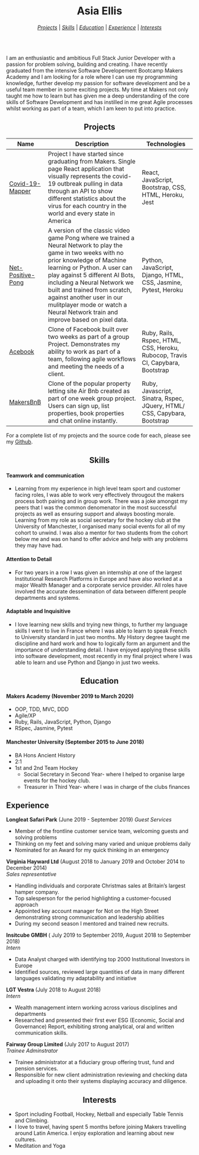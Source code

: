 <h1 align="center">Asia Ellis</h1>

<div align= "center">
 
[*Projects*](#projects) | [*Skills*](#skills) | [*Education*](#education) | [*Experience*](#experience) | [*Interests*](#interests)
 </div>
 
 <div align="center">
 <a href="https://sourcerer.io/asiaellis5"><img src="https://img.shields.io/badge/JavaScript-540%20commits-orange.svg" alt=""></a>
 <a href="https://sourcerer.io/asiaellis5"><img src="https://img.shields.io/badge/Ruby-305%20commits-orange.svg" alt=""></a>
 <a href="https://sourcerer.io/asiaellis5"><img src="https://img.shields.io/badge/Python-190%20commits-orange.svg" alt=""></a>
 <a href="https://sourcerer.io/asiaellis5"><img src="https://img.shields.io/badge/HTML-407%20commits-orange.svg" alt=""></a>
 <a href="https://sourcerer.io/asiaellis5"><img src="https://img.shields.io/badge/CSS-405%20commits-orange.svg" alt=""></a>
 </div>
<br>
<br>
I am an enthusiastic and ambitious Full Stack Junior Developer with a passion for problem solving, building and creating. I have recently graduated from the intensive Software Developement Bootcamp Makers Academy and I am looking for a role where I can use my programming knowledge, further develop my passion for software development and be a useful team member in some exciting projects. My time at Makers not only taught me how to learn but has given me a deep understanding of the core skills of Software Development and has instilled in me great Agile processes whilst working as part of a team, which I am keen to put into practice. 

<div align="center">

## Projects

</div>

| Name | Description  | Technologies|
| ---|---| ---|
| [Covid-19-Mapper](https://github.com/davidpaps/covid_19_mapper) | Project I have started since graduating from Makers. Single page React application that visually represents the covid-19 outbreak pulling in data through an API to show different statistics about the virus for each country in the world and every state in America | React, JavaScript, Bootstrap, CSS, HTML, Heroku, Jest
| [Net-Positive-Pong](https://github.com/asiaellis5/Net-positive-pong)  | A version of the classic video game Pong where we trained a Neural Network to play the game in two weeks with no prior knowledge of Machine learning or Python. A user can play against 5 different AI Bots, including a Neural Network we built and trained from scratch, against another user in our mulitplayer mode or watch a Neural Network train and improve based on pixel data.| Python, JavaScript, Django, HTML, CSS, Jasmine, Pytest, Heroku 
|[Acebook](https://github.com/asiaellis5/acebook-U-JAKD) | Clone of Facebook built over two weeks as part of a group Project. Demonstrates my ability to work as part of a team, following agile workflows and meeting the needs of a client.| Ruby, Rails, Rspec, HTML, CSS, Heroku, Rubocop, Travis CI, Capybara, Bootstrap
|[MakersBnB](https://github.com/asiaellis5/Makers-Bnb)| Clone of the popular property letting site Air Bnb created as part of one week group project. Users can sign up, list properties, book properties and chat online instantly.|Ruby, Javascript, Sinatra, Rspec, JQuery, HTML/ CSS, Capybara, Bootstrap

For a complete list of my projects and the source code for each, please see my [Github](https://github.com/asiaellis5).

<div align="center">

## Skills

</div>

#### Teamwork and communication

- Learning from my experience in high level team sport and customer facing roles, I was able to work very effectively througout the makers process both pairing and in group work. There was a joke amongst my peers that I was the common denomenator in the most successful projects as well as ensuring support and always boosting morale. Learning from my role as social secretary for the hockey club at the University of Manchester, I organised many social events for all of my cohort to unwind. I was also a mentor for two students from the cohort below me and was on hand to offer advice and help with any problems they may have had.  

#### Attention to Detail

- For two years in a row I was given an internship at one of the largest Institutional Research Platforms in Europe and have also worked at a major Wealth Manager and a corporate service provider. All roles have involved the accurate dessemination of data between different people departments and systems.

#### Adaptable and Inquisitive

- I love learning new skills and trying new things, to further my language skills I went to live in France where I was able to learn to speak French to University standard in just two months. My History degree taught me discipline and hard work and how to logically form an argument and the importance of understanding detail. I have enjoyed applying these skills into software development, most recently in my final project where I was able to learn and use Python and Django in just two weeks.


<div align="center">

## Education

</div>

#### Makers Academy (November 2019 to March 2020)

- OOP, TDD, MVC, DDD
- Agile/XP
- Ruby, Rails, JavaScript, Python, Django
- RSpec, Jasmine, Pytest

#### Manchester University (September 2015 to June 2018)

- BA Hons Ancient History
- 2:1
- 1st and 2nd Team Hockey
  - Social Secretary in Second Year- where I helped to organise large events for the hockey club.
  - Treasurer in Third Year- where I was in charge of the clubs finances 

## Experience

**Longleat Safari Park** (June 2019 - September 2019)
*Guest Services*
- Member of the frontline customer service team, welcoming guests and solving problems
-	Thinking on my feet and solving many varied and unique problems daily
-	Nominated for an Award for my quick thinking in an emergency


**Virginia Hayward Ltd** (August 2018 to January 2019 and  October 2014 to December 2014)   
*Sales representative*  
- Handling individuals and corporate Christmas sales at Britain’s largest hamper company. 
-	Top salesperson for the period highlighting a customer-focused approach
-	Appointed key account manager for Not on the High Street demonstrating strong communication and leadership abilities
-	During my second season I mentored and trained new recruits.


**Insitcube GMBH** ( July 2019 to September 2019, August 2018 to September 2018)    
*Intern*  
- Data Analyst charged with identifying top 2000 Institutional Investors in Europe
-	Identified sources, reviewed large quantities of data in many different languages validating my adaptability and initiative


**LGT Vestra** (July 2018 to August 2018)   
*Intern*  
- Wealth management intern working across various disciplines and departments
-	Researched and presented their first ever ESG (Economic, Social and Governance) Report, exhibiting strong analytical, oral and written communication skills.


**Fairway Group Limited** (July 2017 to August 2017)   
*Trainee Adminstrator*  
- Trainee administrator at a fiduciary group offering trust, fund and pension services. 
-	Responsible for new client administration reviewing and checking data and uploading it onto their systems displaying accuracy and diligence.


<div align="center">

## Interests

</div>

- Sport including Football, Hockey, Netball and especially Table Tennis and Climbing.
- I love to travel, having spent 5 months before joining Makers travelling around Latin America. I enjoy exploration and learning about new cultures.
- Meditation and Yoga

